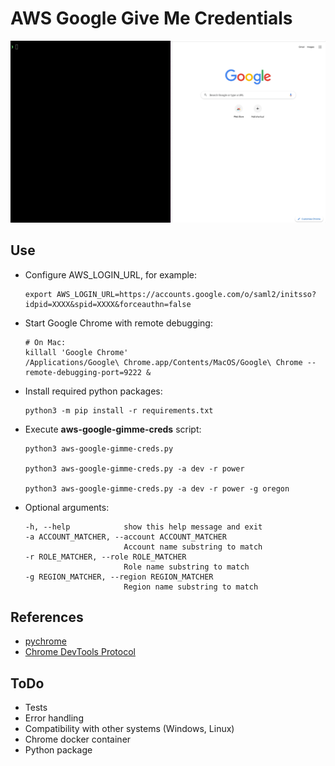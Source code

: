 # AWS Google Give Me Credentials

![aws-google-gimme-creds](doc/aws-google-gimme-creds.gif)

## Use

* Configure AWS_LOGIN_URL, for example:
  ```shell
  export AWS_LOGIN_URL=https://accounts.google.com/o/saml2/initsso?idpid=XXXX&spid=XXXX&forceauthn=false
  ```

* Start Google Chrome with remote debugging:
  ```shell
  # On Mac:
  killall 'Google Chrome'
  /Applications/Google\ Chrome.app/Contents/MacOS/Google\ Chrome --remote-debugging-port=9222 &
  ```

* Install required python packages:
  ```shell
  python3 -m pip install -r requirements.txt
  ```

* Execute **aws-google-gimme-creds** script:
  ```shell
  python3 aws-google-gimme-creds.py
  
  python3 aws-google-gimme-creds.py -a dev -r power
  
  python3 aws-google-gimme-creds.py -a dev -r power -g oregon
  ```

* Optional arguments:
  ```
  -h, --help            show this help message and exit
  -a ACCOUNT_MATCHER, --account ACCOUNT_MATCHER
                        Account name substring to match
  -r ROLE_MATCHER, --role ROLE_MATCHER
                        Role name substring to match
  -g REGION_MATCHER, --region REGION_MATCHER
                        Region name substring to match
  ```

## References
* [pychrome](https://github.com/fate0/pychrome)
* [Chrome DevTools Protocol](https://chromedevtools.github.io/devtools-protocol/tot/)

## ToDo
* Tests
* Error handling
* Compatibility with other systems (Windows, Linux)
* Chrome docker container
* Python package
